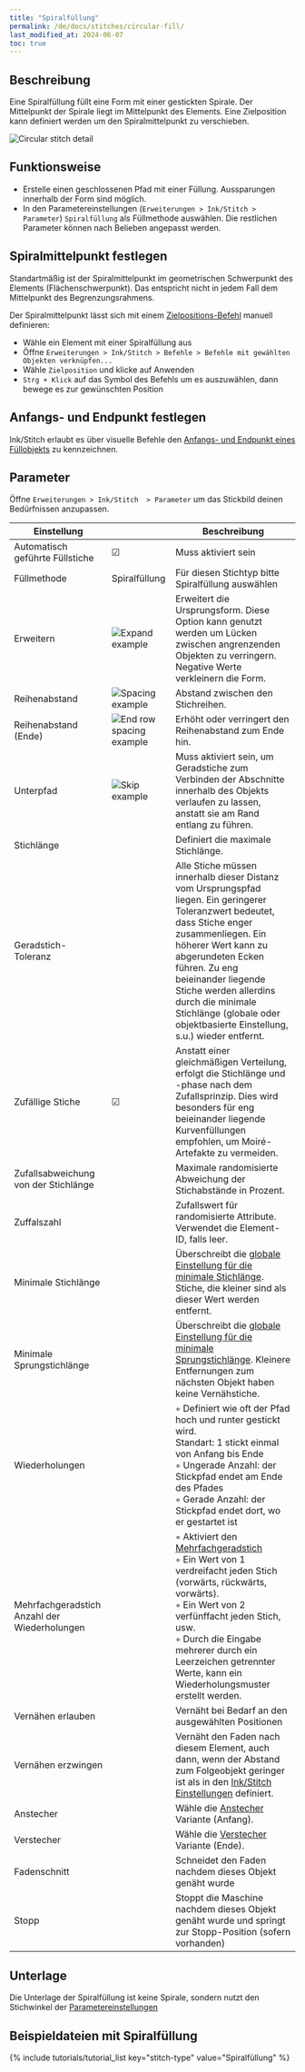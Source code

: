 ```yaml
---
title: "Spiralfüllung"
permalink: /de/docs/stitches/circular-fill/
last_modified_at: 2024-06-07
toc: true
---
```

## Beschreibung

Eine Spiralfüllung füllt eine Form mit einer gestickten Spirale. Der Mittelpunkt der Spirale liegt im Mittelpunkt des Elements. Eine Zielposition kann definiert werden um den Spiralmittelpunkt zu verschieben.

![Circular stitch detail](/assets/images/docs/circular-fill-detail.png)

## Funktionsweise

* Erstelle einen geschlossenen Pfad mit einer Füllung. Aussparungen innerhalb der Form sind möglich.
* In den Parametereinstellungen (`Erweiterungen > Ink/Stitch > Parameter`) `Spiralfüllung` als Füllmethode auswählen.
  Die restlichen Parameter können nach Belieben angepasst werden.

## Spiralmittelpunkt festlegen

Standartmäßig ist der Spiralmittelpunkt im geometrischen Schwerpunkt des Elements (Flächenschwerpunkt).
Das entspricht nicht in jedem Fall dem Mittelpunkt des Begrenzungsrahmens. 

Der Spiralmittelpunkt lässt sich mit einem [Zielpositions-Befehl](/de/docs/commmands/) manuell definieren:

* Wähle ein Element mit einer Spiralfüllung aus 
* Öffne `Erweiterungen > Ink/Stitch > Befehle > Befehle mit gewählten Objekten verknüpfen...`
* Wähle `Zielposition` und klicke auf Anwenden
* `Strg + Klick` auf das Symbol des Befehls um es auszuwählen, dann bewege es zur gewünschten Position

## Anfangs- und Endpunkt festlegen

Ink/Stitch erlaubt es über visuelle Befehle den [Anfangs- und Endpunkt eines Füllobjekts](/de/docs/commands) zu kennzeichnen.

## Parameter

Öffne `Erweiterungen > Ink/Stitch  > Parameter` um das Stickbild deinen Bedürfnissen anzupassen.

Einstellung          ||Beschreibung
---|---|---
Automatisch geführte Füllstiche | ☑ |Muss aktiviert sein
Füllmethode          | Spiralfüllung|Für diesen Stichtyp bitte Spiralfüllung auswählen
Erweitern            |![Expand example](/assets/images/docs/params-fill-expand.png)  |Erweitert die Ursprungsform. Diese Option kann genutzt werden um Lücken zwischen angrenzenden Objekten zu verringern. Negative Werte verkleinern die Form.
Reihenabstand        |![Spacing example](/assets/images/docs/params-fill-spacing_between_rows.png) | Abstand zwischen den Stichreihen.
Reihenabstand (Ende) |![End row spacing example](/assets/images/docs/params-fill-end_row_spacing.png) | Erhöht oder verringert den Reihenabstand zum Ende hin.
Unterpfad            |![Skip example](/assets/images/docs/params-fill-underpathing.png)| Muss aktiviert sein, um Geradstiche zum Verbinden der Abschnitte innerhalb des Objekts verlaufen zu lassen, anstatt sie am Rand entlang zu führen.
Stichlänge           ||Definiert die maximale Stichlänge.
Geradstich-Toleranz  ||Alle Stiche müssen innerhalb dieser Distanz vom Ursprungspfad liegen. Ein geringerer Toleranzwert bedeutet, dass Stiche enger zusammenliegen. Ein höherer Wert kann zu abgerundeten Ecken führen. Zu eng beieinander liegende Stiche werden allerdins durch die minimale Stichlänge (globale oder objektbasierte Einstellung, s.u.) wieder entfernt.
Zufällige Stiche     |☑ |Anstatt einer gleichmäßigen Verteilung, erfolgt die Stichlänge und -phase nach dem Zufallsprinzip. Dies wird besonders für eng beieinander liegende Kurvenfüllungen empfohlen, um Moiré-Artefakte zu vermeiden.
Zufallsabweichung von der Stichlänge| |Maximale randomisierte Abweichung der Stichabstände in Prozent.
Zuffalszahl| |Zufallswert für randomisierte Attribute. Verwendet die Element-ID, falls leer.
Minimale Stichlänge  | |Überschreibt die [globale Einstellung für die minimale Stichlänge](/de/docs/preferences/#minimale-stichlänge-mm). Stiche, die kleiner sind als dieser Wert werden entfernt.
Minimale Sprungstichlänge | |Überschreibt die [globale Einstellung für die minimale Sprungstichlänge](/de/docs/preferences/#minimale-länge-für-sprungstiche-mm). Kleinere Entfernungen zum nächsten Objekt haben keine Vernähstiche.
Wiederholungen       ||◦ Definiert wie oft der Pfad hoch und runter gestickt wird.<br />Standart: 1 stickt einmal von Anfang bis Ende<br />◦ Ungerade Anzahl: der Stickpfad endet am Ende des Pfades<br />◦ Gerade Anzahl: der Stickpfad endet dort, wo er gestartet ist
Mehrfachgeradstich Anzahl der Wiederholungen ||◦ Aktiviert den [Mehrfachgeradstich](/de/docs/stitches/bean-stitch/)<br/>◦ Ein Wert von 1 verdreifacht jeden Stich (vorwärts, rückwärts, vorwärts).<br/>◦ Ein Wert von 2 verfünffacht jeden Stich, usw.<br/>◦ Durch die Eingabe mehrerer durch ein Leerzeichen getrennter Werte, kann ein Wiederholungsmuster erstellt werden.
Vernähen erlauben    || Vernäht bei Bedarf an den ausgewählten Positionen
Vernähen erzwingen   || Vernäht den Faden nach diesem Element, auch dann, wenn der Abstand zum Folgeobjekt geringer ist als in den [Ink/Stitch Einstellungen](/de/docs/preferences/) definiert.
Anstecher            ||Wähle die [Anstecher](/docs/stitches/lock-stitches) Variante (Anfang).
Verstecher           ||Wähle die [Verstecher](/docs/stitches/lock-stitches) Variante (Ende).
Fadenschnitt         || Schneidet den Faden nachdem dieses Objekt genäht wurde
Stopp                || Stoppt die Maschine nachdem dieses Objekt genäht wurde und springt zur Stopp-Position (sofern vorhanden)

## Unterlage

Die Unterlage der Spiralfüllung ist keine Spirale, sondern nutzt den Stichwinkel der [Parametereinstellungen](/de/docs/fill-stitch/#unterlage)

## Beispieldateien mit Spiralfüllung

{% include tutorials/tutorial_list key="stitch-type" value="Spiralfüllung" %}
